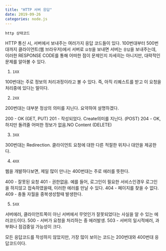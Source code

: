 ```yaml
---
title: "HTTP 서버 응답"
date: 2019-09-26
categories: node.js 
---
```


`http 상태코드`

HTTP 통신 시, 서버에서 보내주는 여러가지 응답 코드들이 있다.
100번대부터 500번대까지 클라이언트(웹 브라우저)에서 서버로 `요청`을 보내면 서버는 `응답`을 보내주는데,
이러한 RESPONSE CODE를 통해 어떠한 점이 문제인지 자세히는 아니지만, 대략적인 문제를 알아볼 수 있다.

1. `1XX`

100번대는 주로 정보의 처리과정이라고 볼 수 있다. 즉, 아직 리퀘스트를 받고 이 요청을 처리중에 있다는 말이다.

2.  `2XX`

200번대는 대부분 정상의 의미를 지닌다. 요약하여 설명하겠다.

200 - OK (GET, PUT)
201 - 작성되었다. Create의미를 지닌다. (POST)
204 - OK, 하지만 돌려줄 어떠한 정보가 없음.NO Content (DELETE)

3. `3XX`

300번대는 Redirection.
클라이언트 요청에 대한 다른 적절한 위치나 대안을 제공한다. 

4. `4XX`

웹을 개발하다보면, 제일 많이 만나는 400번대는 주로 에러를 뜻한다.

400 - 잘못된 요청
401 - 권한없음. 예를 들어, 로그인이 필요한 서비스인경우 로그인을 하지않고 접속하였을때, 이러한 에러를 만날 수 있다.
404 - 페이지를 찾을 수 없다.
409 - 충돌 자월을 중복생성할때 발생한다.

5. `5XX`

서버에러, 클라이언트쪽이 아닌 서버에서 무엇인가 잘못되었다는 사실을 알 수 있는 에러코드이다.
500 - 서버가 요청을 처리하는 중 에러발생.
503 - 서버의 일시적에러, 과부화나 점검중일 가능성이 크다.

모든 응답코드를 작성하지 않았지만, 가장 많이 보이는 코드는 200번대와 400번대 응답코드이다.


[jekyll-docs]: https://jekyllrb.com/docs/home
[jekyll-gh]:   https://github.com/jekyll/jekyll
[jekyll-talk]: https://talk.jekyllrb.com/
